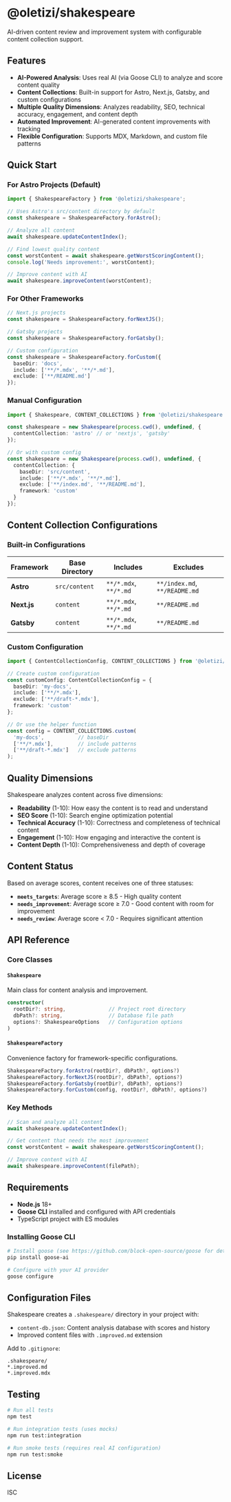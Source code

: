 # @oletizi/shakespeare

AI-driven content review and improvement system with configurable content collection support.

## Features

- **AI-Powered Analysis**: Uses real AI (via Goose CLI) to analyze and score content quality
- **Content Collections**: Built-in support for Astro, Next.js, Gatsby, and custom configurations  
- **Multiple Quality Dimensions**: Analyzes readability, SEO, technical accuracy, engagement, and content depth
- **Automated Improvement**: AI-generated content improvements with tracking
- **Flexible Configuration**: Supports MDX, Markdown, and custom file patterns

## Quick Start

### For Astro Projects (Default)

```typescript
import { ShakespeareFactory } from '@oletizi/shakespeare';

// Uses Astro's src/content directory by default
const shakespeare = ShakespeareFactory.forAstro();

// Analyze all content
await shakespeare.updateContentIndex();

// Find lowest quality content
const worstContent = await shakespeare.getWorstScoringContent();
console.log('Needs improvement:', worstContent);

// Improve content with AI
await shakespeare.improveContent(worstContent);
```

### For Other Frameworks

```typescript
// Next.js projects
const shakespeare = ShakespeareFactory.forNextJS();

// Gatsby projects  
const shakespeare = ShakespeareFactory.forGatsby();

// Custom configuration
const shakespeare = ShakespeareFactory.forCustom({
  baseDir: 'docs',
  include: ['**/*.mdx', '**/*.md'],
  exclude: ['**/README.md']
});
```

### Manual Configuration

```typescript
import { Shakespeare, CONTENT_COLLECTIONS } from '@oletizi/shakespeare';

const shakespeare = new Shakespeare(process.cwd(), undefined, {
  contentCollection: 'astro' // or 'nextjs', 'gatsby'
});

// Or with custom config
const shakespeare = new Shakespeare(process.cwd(), undefined, {
  contentCollection: {
    baseDir: 'src/content',
    include: ['**/*.mdx', '**/*.md'],
    exclude: ['**/index.md', '**/README.md'],
    framework: 'custom'
  }
});
```

## Content Collection Configurations

### Built-in Configurations

| Framework | Base Directory | Includes | Excludes |
|-----------|---------------|----------|----------|
| **Astro** | `src/content` | `**/*.mdx`, `**/*.md` | `**/index.md`, `**/README.md` |
| **Next.js** | `content` | `**/*.mdx`, `**/*.md` | `**/README.md` |
| **Gatsby** | `content` | `**/*.mdx`, `**/*.md` | `**/README.md` |

### Custom Configuration

```typescript
import { ContentCollectionConfig, CONTENT_COLLECTIONS } from '@oletizi/shakespeare';

// Create custom configuration
const customConfig: ContentCollectionConfig = {
  baseDir: 'my-docs',
  include: ['**/*.mdx'],
  exclude: ['**/draft-*.mdx'],
  framework: 'custom'
};

// Or use the helper function
const config = CONTENT_COLLECTIONS.custom(
  'my-docs',           // baseDir
  ['**/*.mdx'],        // include patterns
  ['**/draft-*.mdx']   // exclude patterns
);
```

## Quality Dimensions

Shakespeare analyzes content across five dimensions:

- **Readability** (1-10): How easy the content is to read and understand
- **SEO Score** (1-10): Search engine optimization potential
- **Technical Accuracy** (1-10): Correctness and completeness of technical content
- **Engagement** (1-10): How engaging and interactive the content is
- **Content Depth** (1-10): Comprehensiveness and depth of coverage

## Content Status

Based on average scores, content receives one of three statuses:

- **`meets_targets`**: Average score ≥ 8.5 - High quality content
- **`needs_improvement`**: Average score ≥ 7.0 - Good content with room for improvement  
- **`needs_review`**: Average score < 7.0 - Requires significant attention

## API Reference

### Core Classes

#### `Shakespeare`
Main class for content analysis and improvement.

```typescript
constructor(
  rootDir?: string,              // Project root directory
  dbPath?: string,               // Database file path
  options?: ShakespeareOptions   // Configuration options
)
```

#### `ShakespeareFactory`
Convenience factory for framework-specific configurations.

```typescript
ShakespeareFactory.forAstro(rootDir?, dbPath?, options?)
ShakespeareFactory.forNextJS(rootDir?, dbPath?, options?)
ShakespeareFactory.forGatsby(rootDir?, dbPath?, options?)
ShakespeareFactory.forCustom(config, rootDir?, dbPath?, options?)
```

### Key Methods

```typescript
// Scan and analyze all content
await shakespeare.updateContentIndex();

// Get content that needs the most improvement
const worstContent = await shakespeare.getWorstScoringContent();

// Improve content with AI
await shakespeare.improveContent(filePath);
```

## Requirements

- **Node.js** 18+
- **Goose CLI** installed and configured with API credentials
- TypeScript project with ES modules

### Installing Goose CLI

```bash
# Install goose (see https://github.com/block-open-source/goose for details)
pip install goose-ai

# Configure with your AI provider
goose configure
```

## Configuration Files

Shakespeare creates a `.shakespeare/` directory in your project with:

- `content-db.json`: Content analysis database with scores and history
- Improved content files with `.improved.md` extension

Add to `.gitignore`:
```gitignore
.shakespeare/
*.improved.md
*.improved.mdx
```

## Testing

```bash
# Run all tests
npm test

# Run integration tests (uses mocks)
npm run test:integration  

# Run smoke tests (requires real AI configuration)
npm run test:smoke
```

## License

ISC
